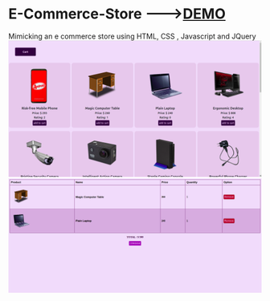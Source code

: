# E-Commerce-Store --->[DEMO](https://amanpratapsingh9.github.io/E-Commerce-Website/)
Mimicking an e commerce store using HTML, CSS , Javascript and JQuery
![products-image](images/products.png)
![cart-image](images/cart.png)
